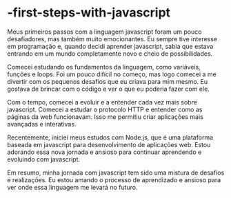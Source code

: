 # -first-steps-with-javascript

Meus primeiros passos com a linguagem javascript foram um pouco desafiadores, mas também muito emocionantes. Eu sempre tive interesse em programação e, quando decidi aprender javascript, sabia que estava entrando em um mundo completamente novo e cheio de possibilidades.

Comecei estudando os fundamentos da linguagem, como variáveis, funções e loops. Foi um pouco difícil no começo, mas logo comecei a me divertir com os pequenos desafios que eu criava para mim mesmo. Eu gostava de brincar com o código e ver o que eu poderia fazer com ele.

Com o tempo, comecei a evoluir e a entender cada vez mais sobre javascript. Comecei a estudar o protocolo HTTP e entender como as páginas da web funcionavam. Isso me permitiu criar aplicações mais avançadas e interativas.

Recentemente, iniciei meus estudos com Node.js, que é uma plataforma baseada em javascript para desenvolvimento de aplicações web. Estou adorando essa nova jornada e ansioso para continuar aprendendo e evoluindo com javascript.

Em resumo, minha jornada com javascript tem sido uma mistura de desafios e realizações. Eu estou amando o processo de aprendizado e ansioso para ver onde essa linguagem me levará no futuro.
